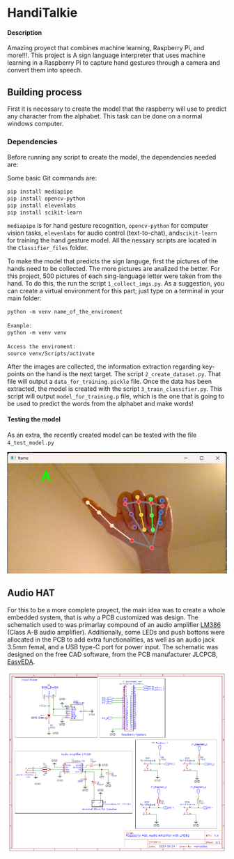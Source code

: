 # HandiTalkie 

#### Description

Amazing proyect that combines machine learning, Raspberry Pi, and more!!!. This project is A sign language interpreter that uses machine learning in a Raspberry Pi to capture hand gestures through a camera and convert them into speech.


## Building process
First it is necessary to create the model that the raspberry will use to predict any character from the alphabet. This task can be done on a normal windows computer.

### Dependencies
Before running any script to create the model, the dependencies needed are:

Some basic Git commands are:
```
pip install mediapipe
pip install opencv-python
pip install elevenlabs
pip install scikit-learn
```

`mediapipe` is for hand gesture recognition, `opencv-python` for computer vision tasks, `elevenlabs` for audio control (text-to-chat), and`scikit-learn` for training the hand gesture model. All the nessary scripts are located in the `Classifier_files` folder.

To make the model that predicts the sign languge, first the pictures of the hands need to be collected. The more pictures are analized the better. For this project, 500 pictures of each sing-language letter were taken from the hand. To do this, the run the script `1_collect_imgs.py`. As a suggestion, you can create a virtual environment for this part; just type on a terminal in your main folder:

```
python -m venv name_of_the_enviroment

Example:
python -m venv venv

Access the enviroment:
source venv/Scripts/activate
```

After the images are collected, the information extraction regarding key-points on the hand is the next target. The script `2_create_dataset.py`. That file will output a `data_for_training.pickle` file. 
Once the data has been extracted, the model is created with the script `3_train_classifier.py`. This script will output `model_for_training.p` file, which is the one that is going to be used to predict the words from the alphabet and make words!

#### Testing the model
As an extra, the recently created model can be tested with the file `4_test_model.py`

![Random Forest model Test](/Media_files/image1.png)


## Audio HAT

For this to be a more complete proyect, the main idea was to create a whole embedded system, that is why a PCB customized was design. The schematich used to was primarlay compound of an audio amplifier [LM386](https://www.ti.com/lit/ds/symlink/lm386.pdf) (Class A-B audio amplifier). Additionally, some LEDs and push bottons were allocated in the PCB to add extra functionalities, as well as an audio jack 3.5mm femal, and a USB type-C port for power input. The schematic was designed on the free CAD software, from the PCB manufacturer JLCPCB, [EasyEDA](https://easyeda.com/).


![Schematic for the Audio HAT](/Media_files/image2.png)


